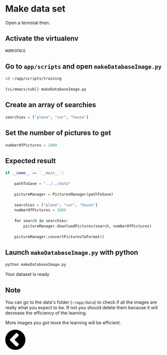 # Make data set

Open a terminal then:

## Activate the virtualenv

```bash
WORKSPACE
```

## Go to `app/scripts` and open `makeDatabaseImage.py`

```bash
cd ~/app/scripts/training

(vi/emacs/subl) makeDatabaseImage.py
```

## Create an array of searchies

```python
searchies = ["plane", "car", "house"]
```

## Set the number of pictures to get

```python
numberOfPictures = 1000
```

## Expected result

```python
if __name__ == '__main__':

	pathToSave = "../../data"

	pictureManager = PicturesManager(pathToSave)

	searchies = ["plane", "car", "house"]
	numberOfPictures = 1000

	for search in searchies:
		pictureManager.downloadPictures(search, numberOfPictures)

	pictureManager.convertPicturesToFormat()
```

## Launch `makeDatabaseImage.py` with python

```bash
python makeDatabaseImage.py
```

Your dataset is ready

## Note

You can go to the data's folder (`~/app/data`) to check if all the images are really what you 
expect to be. If not you should delete them because it will decrease the 
efficiency of the learning.

More images you got more the learning will be efficient.

[![alt text](https://github.com/zirkis/LILO/blob/kevin/docs/images/left.png)](https://github.com/zirkis/LILO/blob/kevin/README.md)

